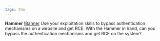 ```yaml
---
tags: thm
---
```

**Hammer**
[!Banner](./src/uploads/hammer.png)
Use your exploitation skills to bypass authentication mechanisms on a website and get RCE.
With the Hammer in hand, can you bypass the authentication mechanisms and get RCE on the system?